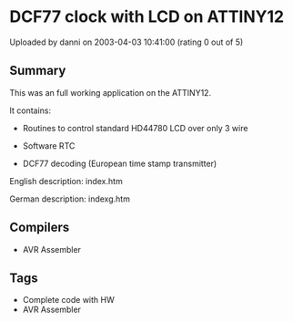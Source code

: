 # DCF77 clock with LCD on ATTINY12

Uploaded by danni on 2003-04-03 10:41:00 (rating 0 out of 5)

## Summary

This was an full working application on the ATTINY12.  

It contains:  

- Routines to control standard HD44780 LCD over only 3 wire  

- Software RTC  

- DCF77 decoding (European time stamp transmitter)


English description: index.htm  

German description: indexg.htm

## Compilers

- AVR Assembler

## Tags

- Complete code with HW
- AVR Assembler
